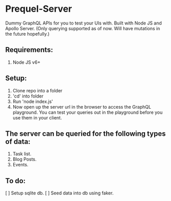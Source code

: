 # Prequel-Server
Dummy GraphQL APIs for you to test your UIs with. Built with Node JS and Apollo Server.
(Only querying supported as of now. Will have mutations in the future hopefully.)

Requirements:
------------------
1. Node JS v6+

Setup:
-----------
1. Clone repo into a folder
2. 'cd' into folder
3. Run 'node index.js'
4. Now open up the server url in the browser to access the GraphQL playground. You can test your queries out in the playground before you use them in your client.

The server can be queried for the following types of data:
-----------------------------------------------------------
1. Task list.
2. Blog Posts.
3. Events.


To do:
---------
[ ] Setup sqlite db.
[ ] Seed data into db using faker.